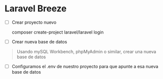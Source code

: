 # Laravel Breeze

-[ ] Crear proyecto nuevo

    composer create-project laravel/laravel login

-[ ] Crear nueva base de datos

> Usando mySQL Workbench, phpMyAdmin o similar, crear una nueva base de datos

-[ ] Configuramos el .env de nuestro proyecto para que apunte a esa nueva base de datos


